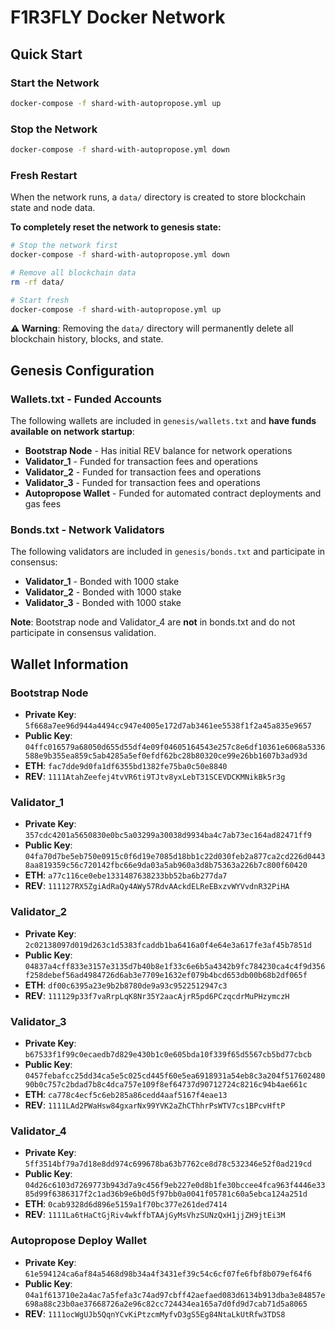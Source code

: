 # F1R3FLY Docker Network

## Quick Start

### Start the Network
```bash
docker-compose -f shard-with-autopropose.yml up
```

### Stop the Network
```bash
docker-compose -f shard-with-autopropose.yml down
```

### Fresh Restart
When the network runs, a `data/` directory is created to store blockchain state and node data. 

**To completely reset the network to genesis state:**
```bash
# Stop the network first
docker-compose -f shard-with-autopropose.yml down

# Remove all blockchain data 
rm -rf data/

# Start fresh
docker-compose -f shard-with-autopropose.yml up
```

**⚠️ Warning**: Removing the `data/` directory will permanently delete all blockchain history, blocks, and state.

## Genesis Configuration

### Wallets.txt - Funded Accounts
The following wallets are included in `genesis/wallets.txt` and **have funds available on network startup**:
- **Bootstrap Node** - Has initial REV balance for network operations
- **Validator_1** - Funded for transaction fees and operations  
- **Validator_2** - Funded for transaction fees and operations
- **Validator_3** - Funded for transaction fees and operations
- **Autopropose Wallet** - Funded for automated contract deployments and gas fees

### Bonds.txt - Network Validators
The following validators are included in `genesis/bonds.txt` and participate in consensus:
- **Validator_1** - Bonded with 1000 stake
- **Validator_2** - Bonded with 1000 stake  
- **Validator_3** - Bonded with 1000 stake

**Note**: Bootstrap node and Validator_4 are **not** in bonds.txt and do not participate in consensus validation.

## Wallet Information

### Bootstrap Node
- **Private Key**: `5f668a7ee96d944a4494cc947e4005e172d7ab3461ee5538f1f2a45a835e9657`
- **Public Key**: `04ffc016579a68050d655d55df4e09f04605164543e257c8e6df10361e6068a5336588e9b355ea859c5ab4285a5ef0efdf62bc28b80320ce99e26bb1607b3ad93d`
- **ETH**: `fac7dde9d0fa1df6355bd1382fe75ba0c50e8840`
- **REV**: `1111AtahZeefej4tvVR6ti9TJtv8yxLebT31SCEVDCKMNikBk5r3g`

### Validator_1
- **Private Key**: `357cdc4201a5650830e0bc5a03299a30038d9934ba4c7ab73ec164ad82471ff9`
- **Public Key**: `04fa70d7be5eb750e0915c0f6d19e7085d18bb1c22d030feb2a877ca2cd226d04438aa819359c56c720142fbc66e9da03a5ab960a3d8b75363a226b7c800f60420`
- **ETH**: `a77c116ce0ebe1331487638233bb52ba6b277da7`
- **REV**: `111127RX5ZgiAdRaQy4AWy57RdvAAckdELReEBxzvWYVvdnR32PiHA`

### Validator_2
- **Private Key**: `2c02138097d019d263c1d5383fcaddb1ba6416a0f4e64e3a617fe3af45b7851d`
- **Public Key**: `04837a4cff833e3157e3135d7b40b8e1f33c6e6b5a4342b9fc784230ca4c4f9d356f258debef56ad4984726d6ab3e7709e1632ef079b4bcd653db00b68b2df065f`
- **ETH**: `df00c6395a23e9b2b8780de9a93c9522512947c3`
- **REV**: `111129p33f7vaRrpLqK8Nr35Y2aacAjrR5pd6PCzqcdrMuPHzymczH`

### Validator_3
- **Private Key**: `b67533f1f99c0ecaedb7d829e430b1c0e605bda10f339f65d5567cb5bd77cbcb`
- **Public Key**: `0457febafcc25dd34ca5e5c025cd445f60e5ea6918931a54eb8c3a204f51760248090b0c757c2bdad7b8c4dca757e109f8ef64737d90712724c8216c94b4ae661c`
- **ETH**: `ca778c4ecf5c6eb285a86cedd4aaf5167f4eae13`
- **REV**: `1111LAd2PWaHsw84gxarNx99YVK2aZhCThhrPsWTV7cs1BPcvHftP`

### Validator_4
- **Private Key**: `5ff3514bf79a7d18e8dd974c699678ba63b7762ce8d78c532346e52f0ad219cd`
- **Public Key**: `04d26c6103d7269773b943d7a9c456f9eb227e0d8b1fe30bccee4fca963f4446e3385d99f6386317f2c1ad36b9e6b0d5f97bb0a0041f05781c60a5ebca124a251d`
- **ETH**: `0cab9328d6d896e5159a1f70bc377e261ded7414`
- **REV**: `1111La6tHaCtGjRiv4wkffbTAAjGyMsVhzSUNzQxH1jjZH9jtEi3M`

### Autopropose Deploy Wallet
- **Private Key**: `61e594124ca6af84a5468d98b34a4f3431ef39c54c6cf07fe6fbf8b079ef64f6`
- **Public Key**: `04a1f613710e2a4ac7a5fefa3c74ad97cbff42aefaed083d6134b913dba3e84857e698a88c23b0ae37668726a2e96c82cc724434ea165a7d0fd9d7cab71d5a8065`
- **REV**: `1111ocWgUJb5QqnYCvKiPtzcmMyfvD3gS5Eg84NtaLkUtRfw3TDS8`